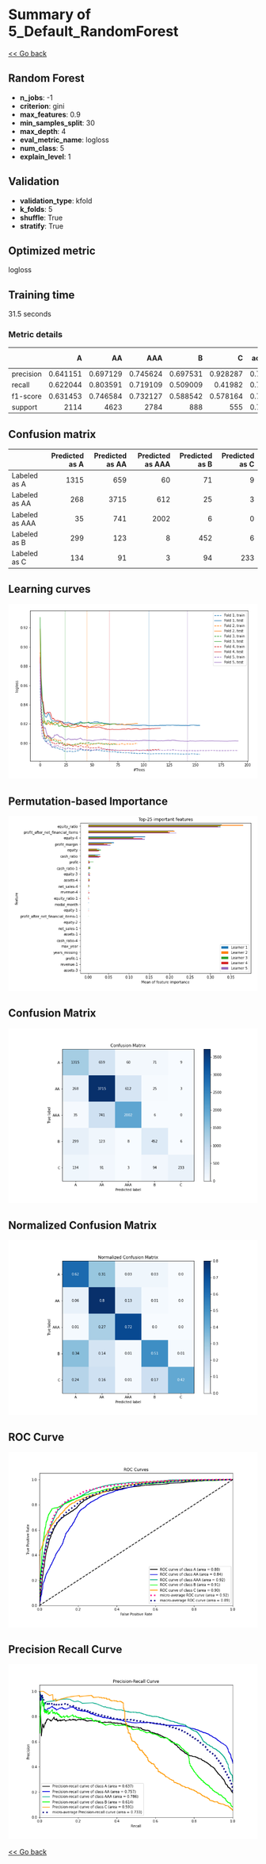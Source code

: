 # Summary of 5_Default_RandomForest

[<< Go back](../README.md)


## Random Forest
- **n_jobs**: -1
- **criterion**: gini
- **max_features**: 0.9
- **min_samples_split**: 30
- **max_depth**: 4
- **eval_metric_name**: logloss
- **num_class**: 5
- **explain_level**: 1

## Validation
 - **validation_type**: kfold
 - **k_folds**: 5
 - **shuffle**: True
 - **stratify**: True

## Optimized metric
logloss

## Training time

31.5 seconds

### Metric details
|           |           A |          AA |         AAA |          B |          C |   accuracy |    macro avg |   weighted avg |   logloss |
|:----------|------------:|------------:|------------:|-----------:|-----------:|-----------:|-------------:|---------------:|----------:|
| precision |    0.641151 |    0.697129 |    0.745624 |   0.697531 |   0.928287 |   0.703849 |     0.741944 |       0.710383 |  0.813486 |
| recall    |    0.622044 |    0.803591 |    0.719109 |   0.509009 |   0.41982  |   0.703849 |     0.614714 |       0.703849 |  0.813486 |
| f1-score  |    0.631453 |    0.746584 |    0.732127 |   0.588542 |   0.578164 |   0.703849 |     0.655374 |       0.699388 |  0.813486 |
| support   | 2114        | 4623        | 2784        | 888        | 555        |   0.703849 | 10964        |   10964        |  0.813486 |


## Confusion matrix
|                |   Predicted as A |   Predicted as AA |   Predicted as AAA |   Predicted as B |   Predicted as C |
|:---------------|-----------------:|------------------:|-------------------:|-----------------:|-----------------:|
| Labeled as A   |             1315 |               659 |                 60 |               71 |                9 |
| Labeled as AA  |              268 |              3715 |                612 |               25 |                3 |
| Labeled as AAA |               35 |               741 |               2002 |                6 |                0 |
| Labeled as B   |              299 |               123 |                  8 |              452 |                6 |
| Labeled as C   |              134 |                91 |                  3 |               94 |              233 |

## Learning curves
![Learning curves](learning_curves.png)

## Permutation-based Importance
![Permutation-based Importance](permutation_importance.png)
## Confusion Matrix

![Confusion Matrix](confusion_matrix.png)


## Normalized Confusion Matrix

![Normalized Confusion Matrix](confusion_matrix_normalized.png)


## ROC Curve

![ROC Curve](roc_curve.png)


## Precision Recall Curve

![Precision Recall Curve](precision_recall_curve.png)



[<< Go back](../README.md)
